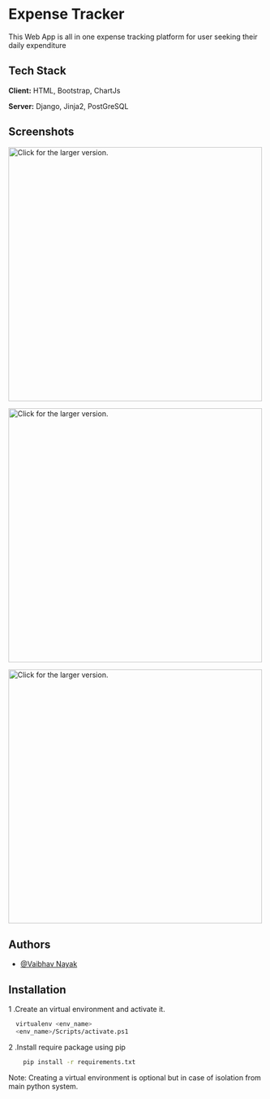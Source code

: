 
# Expense Tracker

This Web App is all in one expense tracking platform for user seeking their daily expenditure



## Tech Stack

**Client:** HTML, Bootstrap, ChartJs

**Server:** Django, Jinja2, PostGreSQL


## Screenshots
<a href="https://drive.google.com/uc?export=view&id=1cu0ODSygBeZo1W9wyU2OWLQyUGOGvv7U"><img src="https://drive.google.com/uc?export=view&id=1cu0ODSygBeZo1W9wyU2OWLQyUGOGvv7U" style="width: 500px; max-width: 100%; height: auto" title="Click for the larger version." /></a>

<a href="https://drive.google.com/uc?export=view&id=1_CkAYpuTgq_in-32NJ-L1boH4wHPIhHK"><img src="https://drive.google.com/uc?export=view&id=1_CkAYpuTgq_in-32NJ-L1boH4wHPIhHK" style="width: 500px; max-width: 100%; height: auto" title="Click for the larger version." /></a>

<a href="https://drive.google.com/uc?export=view&id=1YQdcwW7dcT6q37DXle5Dm_r58u_o_Kf_"><img src="https://drive.google.com/uc?export=view&id=1YQdcwW7dcT6q37DXle5Dm_r58u_o_Kf_" style="width: 500px; max-width: 100%; height: auto" title="Click for the larger version." /></a>


## Authors

- [@Vaibhav Nayak](https://www.linkedin.com/in/vaibhavnayak/)


## Installation

1 .Create an virtual environment and activate it.
```bash
  virtualenv <env_name>
  <env_name>/Scripts/activate.ps1
```
2 .Install require package using pip

```bash
    pip install -r requirements.txt
```

Note: Creating a virtual environment is optional but in case of isolation from main python system.
